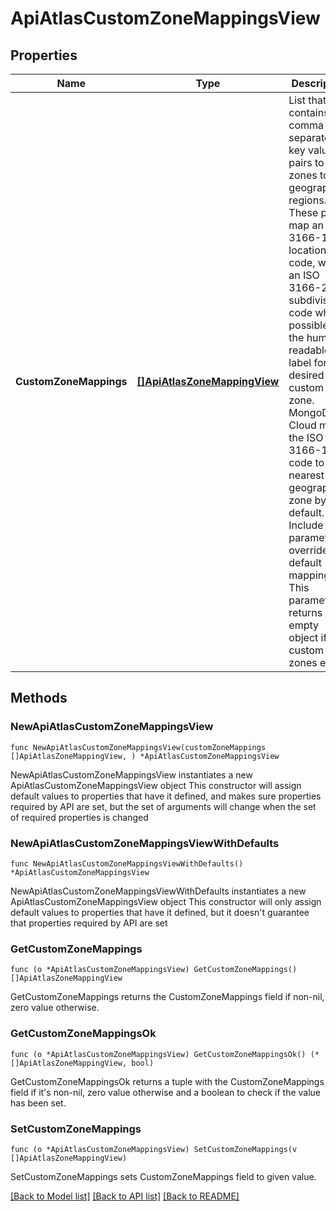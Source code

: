 # ApiAtlasCustomZoneMappingsView

## Properties

Name | Type | Description | Notes
------------ | ------------- | ------------- | -------------
**CustomZoneMappings** | [**[]ApiAtlasZoneMappingView**](ApiAtlasZoneMappingView.md) | List that contains comma-separated key value pairs to map zones to geographic regions. These pairs map an ISO 3166-1a2 location code, with an ISO 3166-2 subdivision code when possible, to the human-readable label for the desired custom zone. MongoDB Cloud maps the ISO 3166-1a2 code to the nearest geographical zone by default. Include this parameter to override the default mappings.  This parameter returns an empty object if no custom zones exist. | 

## Methods

### NewApiAtlasCustomZoneMappingsView

`func NewApiAtlasCustomZoneMappingsView(customZoneMappings []ApiAtlasZoneMappingView, ) *ApiAtlasCustomZoneMappingsView`

NewApiAtlasCustomZoneMappingsView instantiates a new ApiAtlasCustomZoneMappingsView object
This constructor will assign default values to properties that have it defined,
and makes sure properties required by API are set, but the set of arguments
will change when the set of required properties is changed

### NewApiAtlasCustomZoneMappingsViewWithDefaults

`func NewApiAtlasCustomZoneMappingsViewWithDefaults() *ApiAtlasCustomZoneMappingsView`

NewApiAtlasCustomZoneMappingsViewWithDefaults instantiates a new ApiAtlasCustomZoneMappingsView object
This constructor will only assign default values to properties that have it defined,
but it doesn't guarantee that properties required by API are set

### GetCustomZoneMappings

`func (o *ApiAtlasCustomZoneMappingsView) GetCustomZoneMappings() []ApiAtlasZoneMappingView`

GetCustomZoneMappings returns the CustomZoneMappings field if non-nil, zero value otherwise.

### GetCustomZoneMappingsOk

`func (o *ApiAtlasCustomZoneMappingsView) GetCustomZoneMappingsOk() (*[]ApiAtlasZoneMappingView, bool)`

GetCustomZoneMappingsOk returns a tuple with the CustomZoneMappings field if it's non-nil, zero value otherwise
and a boolean to check if the value has been set.

### SetCustomZoneMappings

`func (o *ApiAtlasCustomZoneMappingsView) SetCustomZoneMappings(v []ApiAtlasZoneMappingView)`

SetCustomZoneMappings sets CustomZoneMappings field to given value.



[[Back to Model list]](../README.md#documentation-for-models) [[Back to API list]](../README.md#documentation-for-api-endpoints) [[Back to README]](../README.md)


